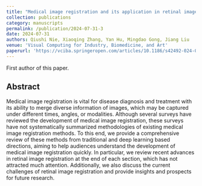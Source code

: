 ```yaml
---
title: "Medical image registration and its application in retinal images: a review."
collection: publications
category: manuscripts
permalink: /publication/2024-07-31-3
date: 2024-07-31
authors: Qiushi Nie, Xiaoqing Zhang, Yan Hu, Mingdao Gong, Jiang Liu
venue: 'Visual Computing for Industry, Biomedicine, and Art'
paperurl: 'https://vciba.springeropen.com/articles/10.1186/s42492-024-00173-8'
---
```


First author of this paper.



## Abstract

Medical image registration is vital for disease diagnosis and treatment with its ability to merge diverse information of images, which may be captured under different times, angles, or modalities. Although several surveys have reviewed the development of medical image registration, these surveys have not systematically summarized methodologies of existing medical image registration methods. To this end, we provide a comprehensive review of these methods from traditional and deep learning based directions, aiming to help audiences understand the development of medical image registration quickly. In particular, we review recent advances in retinal image registration at the end of each section, which has not attracted much attention. Additionally, we also discuss the current challenges of retinal image registration and provide insights and prospects for future research. 
